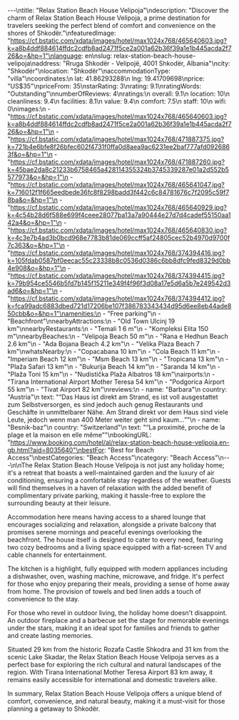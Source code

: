 ---\ntitle: "Relax Station Beach House Velipoja"\ndescription: "Discover the charm of Relax Station Beach House Velipoja, a prime destination for travelers seeking the perfect blend of comfort and convenience on the shores of Shkodër."\nfeaturedImage: "https://cf.bstatic.com/xdata/images/hotel/max1024x768/465640603.jpg?k=a8b4ddf884614ffdc2cdfb8ad2471f5ce2a001a62b36f39a1e1b445acda2f726&o=&hp=1"\nlanguage: en\nslug: relax-station-beach-house-velipoja\naddress: "Rruga Shkodër - Velipojë, 4001 Shkodër, Albania"\ncity: "Shkodër"\nlocation: "Shkodër"\naccommodationType: "villa"\ncoordinates:\n  lat: 41.86293288\n  lng: 19.41709698\nprice: "US$35"\npriceFrom: 35\nstarRating: 3\nrating: 9.1\nratingWords: "Outstanding"\nnumberOfReviews: 4\nratings:\n  overall: 9.1\n  location: 10\n  cleanliness: 9.4\n  facilities: 8.1\n  value: 9.4\n  comfort: 7.5\n  staff: 10\n  wifi: 0\nimages:\n  - "https://cf.bstatic.com/xdata/images/hotel/max1024x768/465640603.jpg?k=a8b4ddf884614ffdc2cdfb8ad2471f5ce2a001a62b36f39a1e1b445acda2f726&o=&hp=1"\n  - "https://cf.bstatic.com/xdata/images/hotel/max1024x768/471887375.jpg?k=721b4e6bfe8f26bfec602f4731f0ffa0d8aea9ac6231ee2baf777afd0926863f&o=&hp=1"\n  - "https://cf.bstatic.com/xdata/images/hotel/max1024x768/471887260.jpg?k=45bae2da8c21233b6758465a428114355324b3745339287e01a2d552b5577973&o=&hp=1"\n  - "https://cf.bstatic.com/xdata/images/hotel/max1024x768/465641047.jpg?k=716012f1f665eedbede36fc8f8298badd3f442c6c84781676c7f2095c59f78ba&o=&hp=1"\n  - "https://cf.bstatic.com/xdata/images/hotel/max1024x768/465640929.jpg?k=4c54b28d6f588e699f4ceee28077ba13a7a90444e27d7d4cadef55150aa142a4&o=&hp=1"\n  - "https://cf.bstatic.com/xdata/images/hotel/max1024x768/465640830.jpg?k=4c3e7b4ad3b0bcd968e7783b81de069ccff5af24805cec52b4970d9700f7c363&o=&hp=1"\n  - "https://cf.bstatic.com/xdata/images/hotel/max1024x768/374394416.jpg?k=105fdab0587bf0eecac55c23338b8c0536d0386c6bb8dfc9fed8329d0bb4e908&o=&hp=1"\n  - "https://cf.bstatic.com/xdata/images/hotel/max1024x768/374394415.jpg?k=79b954ce5546b5fd7b145f15211e349f4f96f3d08a17e5d6a5b7e249542d3ad6&o=&hp=1"\n  - "https://cf.bstatic.com/xdata/images/hotel/max1024x768/374394412.jpg?k=fca99adc6883dbed721d17206be107f386783343434d95d6ee8eb44ade850cbb&o=&hp=1"\namenities:\n  - "Free parking"\n  - "Beachfront"\nnearbyAttractions:\n  - "Old Town Ulcinj 19 km"\nnearbyRestaurants:\n  - "Temali 1 6 m"\n  - "Kompleksi Elita 150 m"\nnearbyBeaches:\n  - "Velipoja Beach 50 m"\n  - "Rana e Hedhun Beach 2.6 km"\n  - "Ada Bojana Beach 4.2 km"\n  - "Velika Plaza Beach 7 km"\nwhatsNearby:\n  - "Copacabana 10 km"\n  - "Cola Beach 11 km"\n  - "Imperiam Beach 12 km"\n  - "Msm Beach 13 km"\n  - "Tropicana 13 km"\n  - "Plaža Safari 13 km"\n  - "Bukurija Beach 14 km"\n  - "Saranda 14 km"\n  - "Plaža Toni 15 km"\n  - "Nudistička Plaža Albatros 18 km"\nairports:\n  - "Tirana International Airport Mother Teresa 54 km"\n  - "Podgorica Airport 55 km"\n  - "Tivat Airport 82 km"\nreviews:\n  - name: "Barbara"\n    country: "Austria"\n    text: "“Das Haus ist direkt am Strand, es ist voll ausgestattet zum Selbstversorgen, es sind jedoch auch genug Restaurants und Geschäfte in unmittelbarer Nähe. Am Strand direkt vor dem Haus sind viele Leute, jedoch wenn man 400 Meter weiter geht sind kaum...”"\n  - name: "Besnik-baz"\n    country: "Switzerland"\n    text: "“La proximité, proche de la plage et la maison en elle même”"\nbookingURL: "https://www.booking.com/hotel/al/relax-station-beach-house-velipoja.en-gb.html?aid=8035640"\nbestFor: "Best for Beach Access"\nbestCategories: "Beach Access"\ncategory: "Beach Access"\n---\n\nThe Relax Station Beach House Velipoja is not just any holiday home; it's a retreat that boasts a well-maintained garden and the luxury of air conditioning, ensuring a comfortable stay regardless of the weather. Guests will find themselves in a haven of relaxation with the added benefit of complimentary private parking, making it hassle-free to explore the surrounding beauty at their leisure.

Accommodation here means having access to a shared lounge that encourages socializing and relaxation, alongside a private balcony that promises serene mornings and peaceful evenings overlooking the beachfront. The house itself is designed to cater to every need, featuring two cozy bedrooms and a living space equipped with a flat-screen TV and cable channels for entertainment.

The kitchen is a highlight, fully equipped with modern appliances including a dishwasher, oven, washing machine, microwave, and fridge. It's perfect for those who enjoy preparing their meals, providing a sense of home away from home. The provision of towels and bed linen adds a touch of convenience to the stay.

For those who revel in outdoor living, the holiday home doesn't disappoint. An outdoor fireplace and a barbecue set the stage for memorable evenings under the stars, making it an ideal spot for families and friends to gather and create lasting memories.

Situated 29 km from the historic Rozafa Castle Shkodra and 31 km from the scenic Lake Skadar, the Relax Station Beach House Velipoja serves as a perfect base for exploring the rich cultural and natural landscapes of the region. With Tirana International Mother Teresa Airport 83 km away, it remains easily accessible for international and domestic travelers alike.

In summary, Relax Station Beach House Velipoja offers a unique blend of comfort, convenience, and natural beauty, making it a must-visit for those planning a getaway to Shkodër.
